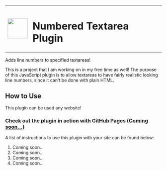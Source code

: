 <table>
  <tr>
    <td>
      <img width="64" src="">
    </td>
    <td>
      <h1>Numbered Textarea Plugin</h1>
    </td>
  </tr>
</table>

Adds line numbers to specified textareas!
  
This is a project that I am working on in my free time as well!
The purpose of this JavaScript plugin is to allow textareas to have fairly realistic looking line numbers, since it can't be done with plain HTML.

## How to Use
This plugin can be used any website!

### [Check out the plugin in action with GitHub Pages (Coming soon...)](#)

A list of instructions to use this plugin with your site can be found below:

1. Coming soon...
2. Coming soon...
3. Coming soon...
4. Coming soon...
